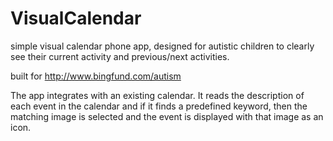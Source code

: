 VisualCalendar
==============

simple visual calendar phone app, designed for autistic children to clearly see their current activity and previous/next activities.

built for http://www.bingfund.com/autism

The app integrates with an existing calendar. It reads the description of each event in the calendar and if it finds a predefined keyword, then 
the matching image is selected and the event is displayed with that image as an icon.

